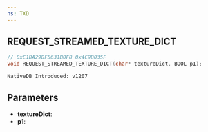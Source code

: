 ```yaml
---
ns: TXD
---
```

## REQUEST_STREAMED_TEXTURE_DICT

```c
// 0xC1BA29DF5631B0F8 0x4C9B035F
void REQUEST_STREAMED_TEXTURE_DICT(char* textureDict, BOOL p1);
```

```
NativeDB Introduced: v1207
```

## Parameters
* **textureDict**:
* **p1**:
